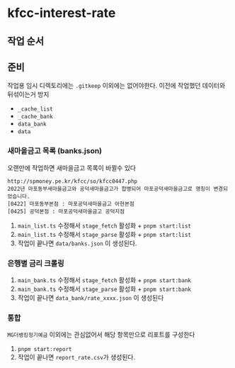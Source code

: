 # kfcc-interest-rate

## 작업 순서

## 준비

작업용 임시 디렉토리에는 `.gitkeep` 이외에는 없어야한다.
이전에 작업했던 데이터와 뒤섞이는거 방지

* `_cache_list`
* `_cache_bank`
* `data_bank`
* `data`

### 새마을금고 목록 (banks.json)

오랜만에 작업하면 새마을금고 목록이 바뀔수 있다
```
http://spmoney.pe.kr/kfcc/so/kfcc0447.php
2022년 마포동부새마을금고와 공덕새마을금고가 합병되어 마포공덕새마을금고로 명칭이 변경되었습니다.
[0422] 마포동부본점 : 마포공덕새마을금고 아현본점
[0425] 공덕본점 : 마포공덕새마을금고 공덕지점
```

1. `main_list.ts` 수정해서 `stage_fetch` 활성화 + `pnpm start:list`
2. `main_list.ts` 수정해서 `stage_parse` 활성화 + `pnpm start:list`
3. 작업이 끝나면 `data/banks.json` 이 생성된다.

### 은행별 금리 크롤링

1. `main_bank.ts` 수정해서 `stage_fetch` 활성화 + `pnpm start:bank`
2. `main_bank.ts` 수정해서 `stage_parse` 활성화 + `pnpm start:bank`
3. 작업이 끝나면 `data_bank/rate_xxxx.json` 이 생성된다

### 통합

`MG더뱅킹정기예금` 이외에는 관심없어서 해당 항목만으로 리포트를 구성한다

1. `pnpm start:report`
2. 작업이 끝나면 `report_rate.csv`가 생성된다.

